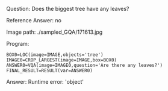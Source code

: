 Question: Does the biggest tree have any leaves?

Reference Answer: no

Image path: ./sampled_GQA/171613.jpg

Program:

```
BOX0=LOC(image=IMAGE,objects='tree')
IMAGE0=CROP_LARGEST(image=IMAGE,box=BOX0)
ANSWER0=VQA(image=IMAGE0,question='Are there any leaves?')
FINAL_RESULT=RESULT(var=ANSWER0)
```
Answer: Runtime error: 'object'

